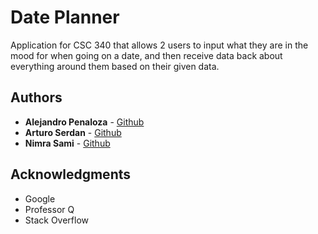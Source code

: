 # Date Planner

Application for CSC 340 that allows 2 users to input what they are in the mood for when going on a date, and then receive data back about everything around them based on their given data.

## Authors

* **Alejandro Penaloza** - [Github](https://github.com/apenaloza7)
* **Arturo Serdan** - [Github](https://github.com/aaserdan)
* **Nimra Sami** - [Github](https://github.com/nimrasami)

## Acknowledgments

* Google
* Professor Q
* Stack Overflow
